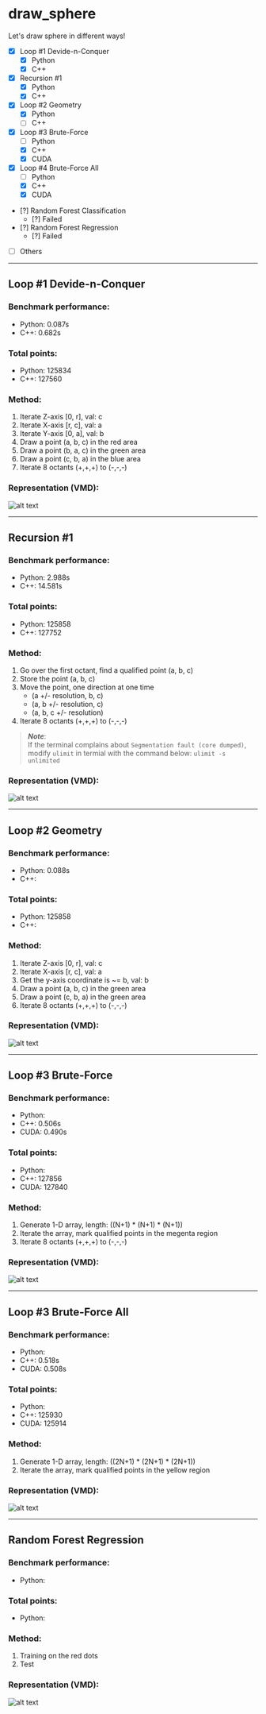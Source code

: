 # draw_sphere

Let's draw sphere in different ways!
- [x] Loop #1 Devide-n-Conquer
    - [X] Python
    - [X] C++
- [x] Recursion #1
    - [X] Python
    - [X] C++
- [x] Loop #2 Geometry
    - [X] Python
    - [ ] C++
- [x] Loop #3 Brute-Force
    - [ ] Python
    - [X] C++
    - [X] CUDA
- [x] Loop #4 Brute-Force All
    - [ ] Python
    - [X] C++
    - [X] CUDA
- [?] Random Forest Classification
    - [?] Failed
- [?] Random Forest Regression
    - [?] Failed
- [ ] Others

***

## Loop #1 Devide-n-Conquer

### Benchmark performance: 
* Python: 0.087s
* C++: 0.682s
### Total points: 
* Python: 125834
* C++: 127560

### Method: 

1. Iterate Z-axis [0, r], val: c
2. Iterate X-axis [r, c], val: a 
3. Iterate Y-axis [0, a], val: b
4. Draw a point (a, b, c) in the red area  
5. Draw a point (b, a, c) in the green area 
6. Draw a point (c, b, a) in the blue area
7. Iterate 8 octants (+,+,+) to (-,-,-)

### Representation (VMD):

![alt text](images/loop_DnC_model.jpg)

***

## Recursion #1

### Benchmark performance: 
* Python: 2.988s
* C++: 14.581s
### Total points: 
* Python: 125858
* C++: 127752

### Method:

1. Go over the first octant, find a qualified point (a, b, c)
2. Store the point (a, b, c)
3. Move the point, one direction at one time
    * (a +/- resolution, b, c)
    * (a, b +/- resolution, c)
    * (a, b, c +/- resolution)   
4. Iterate 8 octants (+,+,+) to (-,-,-)

> **_Note_**:  
> If the terminal complains about `Segmentation fault (core dumped)`, 
> modify `ulimit` in termial with the command below:
> `ulimit -s unlimited`

### Representation (VMD):

![alt text](images/recursion_model.jpg)

***

## Loop #2 Geometry

### Benchmark performance: 
* Python: 0.088s
* C++: 
### Total points: 
* Python: 125858
* C++: 

### Method: 

1. Iterate Z-axis [0, r], val: c
2. Iterate X-axis [r, c], val: a 
3. Get the y-axis coordinate is ~= b, val: b
4. Draw a point (a, b, c) in the green area  
6. Draw a point (c, b, a) in the green area
7. Iterate 8 octants (+,+,+) to (-,-,-)

### Representation (VMD):

![alt text](images/loop_geometry_model.jpg)

***

## Loop #3 Brute-Force

### Benchmark performance: 
* Python: 
* C++: 0.506s
* CUDA: 0.490s
### Total points: 
* Python: 
* C++: 127856
* CUDA: 127840

### Method: 

1. Generate 1-D array, length: ((N+1) * (N+1) * (N+1))
2. Iterate the array, mark qualified points in the megenta region
3. Iterate 8 octants (+,+,+) to (-,-,-)

### Representation (VMD):

![alt text](images/loop_BF_model.jpg)

***

## Loop #3 Brute-Force All

### Benchmark performance: 
* Python: 
* C++: 0.518s
* CUDA: 0.508s
### Total points: 
* Python: 
* C++: 125930
* CUDA: 125914

### Method: 

1. Generate 1-D array, length: ((2N+1) * (2N+1) * (2N+1))
2. Iterate the array, mark qualified points in the yellow region

### Representation (VMD):

![alt text](images/loop_BFAll_model.jpg)

***


## Random Forest Regression

### Benchmark performance: 
* Python: 
### Total points: 
* Python: 

### Method: 
1. Training on the red dots
2. Test

### Representation (VMD):

![alt text](images/RF_regr_model_failed.jpg)
